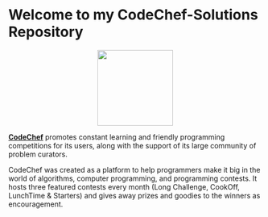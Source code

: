 # Welcome to my CodeChef-Solutions Repository
<p align="center">
  <img height=150 src="https://cdn.codechef.com/sites/all/themes/abessive/cc-logo-sd.svg">

</p>
 

[__CodeChef__](https://www.codechef.com/) promotes constant learning and friendly programming competitions for its users, along with the support of its large community of problem curators.

CodeChef was created as a platform to help programmers make it big in the world of algorithms, computer programming, and programming contests. It hosts three featured contests every month (Long Challenge, CookOff, LunchTime & Starters) and gives away prizes and goodies to the winners as encouragement.

